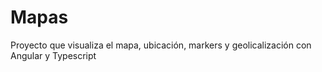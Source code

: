 # Mapas
Proyecto que visualiza el mapa, ubicación, markers y geolicalización con Angular y Typescript
